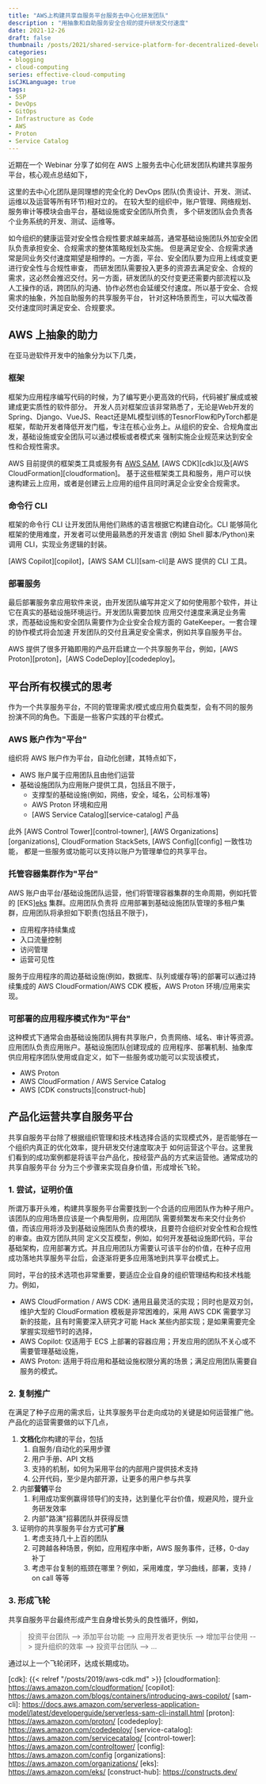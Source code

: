 ```yaml
---
title: "AWS上构建共享自服务平台服务去中心化研发团队"
description : "用抽象和自助服务安全合规的提升研发交付速度"
date: 2021-12-26
draft: false
thumbnail: /posts/2021/shared-service-platform-for-decentralized-developer-teams/images/cover.png
categories:
- blogging
- cloud-computing
series: effective-cloud-computing
isCJKLanguage: true
tags:
- SSP
- DevOps
- GitOps
- Infrastructure as Code
- AWS
- Proton
- Service Catalog
---
```


近期在一个 Webinar 分享了如何在 AWS 上服务去中心化研发团队构建共享服务平台，核心观点总结如下，

<!--more-->

这里的去中心化团队是同理想的完全化的 DevOps 团队(负责设计、开发、测试、运维以及运营等所有环节)相对立的。
在较大型的组织中，账户管理、网络规划、服务审计等模块会由平台，基础设施或安全团队所负责，
多个研发团队会负责各个业务系统的开发、测试、运维等。

如今组织的健康运营对安全性合规性要求越来越高，通常基础设施团队外加安全团队负责承担安全、合规需求的整体策略规划及实施。
但是满足安全、合规需求通常是同业务交付速度期望是相悖的。一方面，平台、安全团队要为应用上线或变更进行安全性与合规性审查，
而研发团队需要投入更多的资源去满足安全、合规的需求，这必然会推迟交付。另一方面，研发团队的交付变更还需要内部流程以及
人工操作的话，跨团队的沟通、协作必然也会延缓交付速度。所以基于安全、合规需求的抽象，外加自助服务的共享服务平台，
针对这种场景而生，可以大幅改善交付速度同时满足安全、合规要求。

## AWS 上抽象的助力

在亚马逊软件开发中的抽象分为以下几类，

### 框架

框架为应用程序编写代码的时候，为了编写更小更高效的代码，代码被扩展成或被建成更实质性的软件部分。
开发人员对框架应该非常熟悉了，无论是Web开发的Spring、Django、VueJS、React还是ML模型训练的TesnorFlow和PyTorch都是
框架，帮助开发者降低开发门槛，专注在核心业务上。从组织的安全、合规角度出发，基础设施或安全团队可以通过模板或者模式来
强制实施企业规范来达到安全性和合规性需求。

AWS 目前提供的框架类工具或服务有 [AWS SAM][sam], [AWS CDK][cdk]以及[AWS CloudFormation][cloudformation]。
基于这些框架类工具和服务，用户可以快速构建云上应用，或者是创建云上应用的组件且同时满足企业安全合规需求。

### 命令行 CLI

框架的命令行 CLI 让开发团队用他们熟练的语言根据它构建自动化。CLI 能够简化框架的使用难度，开发者可以使用最熟悉的开发语言
(例如 Shell 脚本/Python)来调用 CLI，实现业务逻辑的封装。

[AWS Copilot][copilot]，[AWS SAM CLI][sam-cli]是 AWS 提供的 CLI 工具。

### 部署服务
最后部署服务拿应用软件来说，由开发团队编写并定义了如何使用那个软件，并让它在真实的基础设施环境运行。开发团队需要加快
应用交付速度来满足业务需求，而基础设施和安全团队需要作为企业安全合规方面的 GateKeeper。一套合理的协作模式将会加速
开发团队的交付且满足安全需求，例如共享自服务平台。

AWS 提供了很多开箱即用的产品开启建立一个共享服务平台，例如，[AWS Proton][proton]，[AWS CodeDeploy][codedeploy]。

## 平台所有权模式的思考

作为一个共享服务平台，不同的管理需求/模式或应用负载类型，会有不同的服务扮演不同的角色。下面是一些客户实践的平台模式。

### AWS 账户作为"平台"

组织将 AWS 账户作为平台，自动化创建，其特点如下，

- AWS 账户属于应用团队且由他们运营
- 基础设施团队为应用账户提供工具，包括且不限于，
  - 支撑型的基础设施(例如，网络，安全，域名，公司标准等)
  - AWS Proton 环境和应用
  - [AWS Service Catalog][service-catalog] 产品
  
此外 [AWS Control Tower][control-towner], [AWS Organizations][organizations], CloudFormation StackSets, [AWS Config][config] 一致性功能，
都是一些服务或功能可以支持以账户为管理单位的共享平台。

### 托管容器集群作为"平台"

AWS 账户由平台/基础设施团队运营，他们将管理容器集群的生命周期，例如托管的 [EKS][eks](Kubernentes) 集群。应用团队负责将
应用部署到基础设施团队管理的多租户集群，应用团队将承担如下职责(包括且不限于)，

- 应用程序持续集成
- 入口流量控制
- 访问管理
- 运营可见性

服务于应用程序的周边基础设施(例如，数据库、队列或缓存等)的部署可以通过持续集成的 AWS CloudFormation/AWS CDK 模板，AWS Proton 环境/应用来实现。

### 可部署的应用程序模式作为"平台"

这种模式下通常会由基础设施团队拥有共享账户，负责网络、域名、审计等资源。应用团队负责应用账户。基础设施团队创建现成的
应用程序、部署机制、抽象库供应用程序团队使用或自定义，如下一些服务或功能可以实现该模式，

- AWS Proton
- AWS CloudFormation / AWS Service Catalog
- AWS [CDK constructs][construct-hub]
 
## 产品化运营共享自服务平台

共享自服务平台除了根据组织管理和技术栈选择合适的实现模式外，是否能够在一个组织内真正的优化效率，提升研发交付速度取决于
如何运营这个平台。这里我们看到的成功案例都是将该平台产品化，按经营产品的方式来运营他。通常成功的共享自服务平台
分为三个步骤来实现自身价值，形成增长飞轮。

### 1. 尝试，证明价值

所谓万事开头难，构建共享服务平台需要找到一个合适的应用团队作为种子用户。该团队的应用场景应该是一个典型用例，应用团队
需要频繁发布来交付业务价值，而该应用将涉及到基础设施团队负责的模块，且要符合组织对安全性和合规性的审查。由双方团队共同
定义交互模型，例如，如何开发基础设施即代码，平台基础架构，应用部署方式。并且应用团队方需要认可该平台的价值，在种子应用
成功落地共享服务平台后，会逐渐将更多应用落地到共享平台模式上。

同时，平台的技术选项也非常重要，要适应企业自身的组织管理结构和技术栈能力。例如，

- AWS CloudFormation / AWS CDK: 通用且最灵活的实现；同时也是双刃剑，维护大型的 CloudFormation 模板是非常困难的，采用
 AWS CDK 需要学习新的技能，且有时需要深入研究才可能 Hack 某些内部实现；是如果需要完全掌握实现细节时的选择，
- AWS Copilot: 仅适用于 ECS 上部署的容器应用；开发应用的团队不关心或不需要管理基础设施，
- AWS Proton: 适用于将应用和基础设施权限分离的场景；满足应用团队需要自服务的模式。

### 2. 复制推广

在满足了种子应用的需求后，让共享服务平台走向成功的关键是如何运营推广他。产品化的运营需要做的以下几点，

1. **文档化**你构建的平台，包括
   1. 自服务/自动化的采用步骤
   1. 用户手册、API 文档
   1. 支持的机制，如何为采用平台的内部用户提供技术支持
   1. 公开代码，至少是内部开源，让更多的用户参与共享
1. 内部**营销**平台
   1. 利用成功案例赢得领导们的支持，达到量化平台价值，规避风险，提升业务研发效率
   1. 内部"路演"招募团队并获得反馈
1. 证明你的共享服务平台方式可**扩展**
   1. 考虑支持几十上百的团队
   1. 可跨越各种场景，例如，应用程序中断，AWS 服务事件，迁移，0-day 补丁
   1. 考虑平台复制的瓶颈在哪里？例如，采用难度，学习曲线，部署，支持 / on call 等等
  
### 3. 形成飞轮

共享自服务平台最终形成产生自身增长势头的良性循环，例如，

> 投资平台团队 --> 添加平台功能 --> 应用开发者更快乐 --> 增加平台使用 --> 提升组织的效率 --> 投资平台团队 --> ...

通过以上一个飞轮闭环，达成长期成功。

[sam]: https://aws.amazon.com/serverless/sam/
[cdk]: {{< relref "/posts/2019/aws-cdk.md" >}}
[cloudformation]: https://aws.amazon.com/cloudformation/
[copilot]: https://aws.amazon.com/blogs/containers/introducing-aws-copilot/
[sam-cli]: https://docs.aws.amazon.com/serverless-application-model/latest/developerguide/serverless-sam-cli-install.html
[proton]: https://aws.amazon.com/proton/
[codedeploy]: https://aws.amazon.com/codedeploy/
[service-catalog]: https://aws.amazon.com/servicecatalog/
[control-tower]: https://aws.amazon.com/controltower/
[config]: https://aws.amazon.com/config
[organizations]: https://aws.amazon.com/organizations/
[eks]: https://aws.amazon.com/eks/
[construct-hub]: https://constructs.dev/